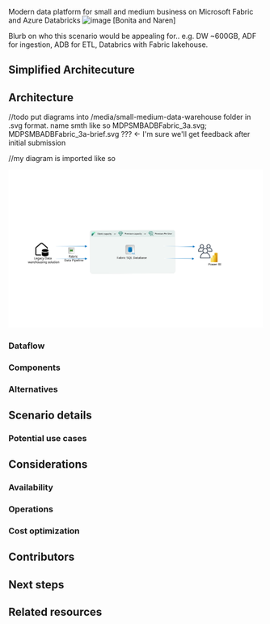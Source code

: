 Modern data platform for small and medium business on Microsoft Fabric and Azure Databricks ![image](https://github.com/galinagpolyakova/architecture-center-pr/assets/40973152/5fc71760-76f2-4ad2-8c0f-1dd5f045d6e5)
 [Bonita and Naren]

Blurb on who this scenario would be appealing for.. e.g.    DW ~600GB, ADF for ingestion, ADB for ETL, Databrics with Fabric lakehouse. 

## Simplified Architecuture
## Architecture

//todo put diagrams into /media/small-medium-data-warehouse folder in .svg format. 
name smth like so MDPSMBADBFabric_3a.svg; MDPSMBADBFabric_3a-brief.svg ??? <- I'm sure we'll get feedback after initial submission

//my diagram is imported like so

[ ![Diagram that shows simplified architecture.](media/small-medium-data-warehouse/MDWSMB_2-brief.svg)](media/small-medium-data-warehouse/MDWSMB_2-brief.svg#lightbox)



### Dataflow
### Components
### Alternatives
## Scenario details
### Potential use cases
## Considerations
### Availability
### Operations
### Cost optimization
## Contributors
## Next steps
## Related resources
